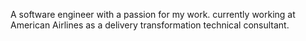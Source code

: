 
A software engineer with a passion for my work. currently working at American Airlines as a delivery transformation technical consultant.